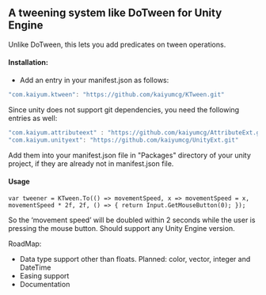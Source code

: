 ## A tweening system like DoTween for Unity Engine

Unlike DoTween, this lets you add predicates on tween operations. 

#### Installation:
* Add an entry in your manifest.json as follows:
```C#
"com.kaiyum.ktween": "https://github.com/kaiyumcg/KTween.git"
```

Since unity does not support git dependencies, you need the following entries as well:
```C#
"com.kaiyum.attributeext" : "https://github.com/kaiyumcg/AttributeExt.git",
"com.kaiyum.unityext": "https://github.com/kaiyumcg/UnityExt.git"
```
Add them into your manifest.json file in "Packages\" directory of your unity project, if they are already not in manifest.json file.

#### Usage

```
var tweener = KTween.To(() => movementSpeed, x => movementSpeed = x, movementSpeed * 2f, 2f, () => { return Input.GetMouseButton(0); });
```


So the ‘movement speed’ will be doubled within 2 seconds while the user is pressing the mouse button. Should support any Unity Engine version.

RoadMap:



* Data type support other than floats. Planned: color, vector, integer and DateTime
* Easing support
* Documentation